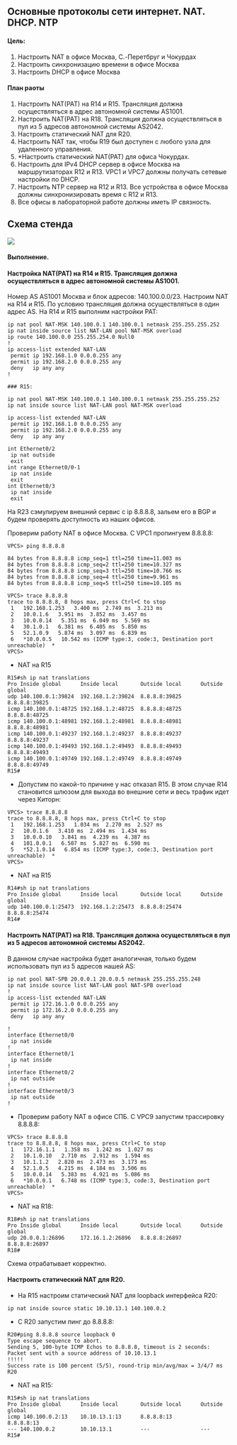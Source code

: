 
## Основные протоколы сети интернет. NAT. DHCP. NTP

#### Цель:

1. Настроить NAT в офисе Москва, C.-Перетбруг и Чокурдах
2. Настроить синхронизацию времени в офисе Москва
3. Настроить DHCP в офисе Москва

#### План раоты

1. Настроить NAT(PAT) на R14 и R15. Трансляция должна осуществляться в адрес автономной системы AS1001.
2. Настроить NAT(PAT) на R18. Трансляция должна осуществляться в пул из 5 адресов автономной системы AS2042.
3. Настроить статический NAT для R20.
4. Настроить NAT так, чтобы R19 был доступен с любого узла для удаленного управления.
5. *Настроить статический NAT(PAT) для офиса Чокурдах.
6. Настроить для IPv4 DHCP сервер в офисе Москва на маршрутизаторах R12 и R13. VPC1 и VPC7 должны получать сетевые настройки по DHCP.
7. Настроить NTP сервер на R12 и R13. Все устройства в офисе Москва должны синхронизировать время с R12 и R13.
8. Все офисы в лабораторной работе должны иметь IP связность.



##  Схема стенда 

![](ibgp.png)

#### Выполнение.

#### Настройка NAT(PAT) на R14 и R15. Трансляция должна осуществляться в адрес автономной системы AS1001.

Номер AS AS1001 Москва и блок адресов: 140.100.0.0/23. Настроим NAT на R14 и R15. По условию трансляция должна осуществляться в один адрес AS. На R14 и R15 выполним настройки PAT:

```
ip nat pool NAT-MSK 140.100.0.1 140.100.0.1 netmask 255.255.255.252
ip nat inside source list NAT-LAN pool NAT-MSK overload
ip route 140.100.0.0 255.255.254.0 Null0
!
ip access-list extended NAT-LAN
 permit ip 192.168.1.0 0.0.0.255 any
 permit ip 192.168.2.0 0.0.0.255 any
 deny   ip any any
!

### R15:

ip nat pool NAT-MSK 140.100.0.1 140.100.0.1 netmask 255.255.255.252
ip nat inside source list NAT-LAN pool NAT-MSK overload

ip access-list extended NAT-LAN
 permit ip 192.168.1.0 0.0.0.255 any
 permit ip 192.168.2.0 0.0.0.255 any
 deny   ip any any

```

```
int Ethernet0/2
 ip nat outside
 exit
int range Ethernet0/0-1
 ip nat inside
 exit 
int Ethernet0/3
 ip nat inside
 exit
```

На R23 сэмулируем внешний сервис с ip 8.8.8.8, зальем его в BGP и будем проверять доступность из наших офисов.

Проверим работу NAT в офисе Москва. С VPC1 пропингуем 8.8.8.8:

```
VPCS> ping 8.8.8.8

84 bytes from 8.8.8.8 icmp_seq=1 ttl=250 time=11.003 ms
84 bytes from 8.8.8.8 icmp_seq=2 ttl=250 time=10.327 ms
84 bytes from 8.8.8.8 icmp_seq=3 ttl=250 time=10.766 ms
84 bytes from 8.8.8.8 icmp_seq=4 ttl=250 time=9.961 ms
84 bytes from 8.8.8.8 icmp_seq=5 ttl=250 time=10.105 ms

VPCS> trace 8.8.8.8
trace to 8.8.8.8, 8 hops max, press Ctrl+C to stop
 1   192.168.1.253   3.400 ms  2.749 ms  3.213 ms
 2   10.0.1.6   3.951 ms  3.852 ms  3.457 ms
 3   10.0.0.14   5.351 ms  6.049 ms  5.569 ms
 4   30.1.0.1   6.381 ms  6.405 ms  5.850 ms
 5   52.1.0.9   5.874 ms  3.097 ms  6.839 ms
 6   *10.0.0.5   10.542 ms (ICMP type:3, code:3, Destination port unreachable)  *
VPCS>
```

* NAT на R15

```
R15#sh ip nat translations    
Pro Inside global      Inside local       Outside local      Outside global
udp 140.100.0.1:39824  192.168.1.2:39824  8.8.8.8:39825      8.8.8.8:39825
icmp 140.100.0.1:48725 192.168.1.2:48725  8.8.8.8:48725      8.8.8.8:48725
icmp 140.100.0.1:48981 192.168.1.2:48981  8.8.8.8:48981      8.8.8.8:48981
icmp 140.100.0.1:49237 192.168.1.2:49237  8.8.8.8:49237      8.8.8.8:49237
icmp 140.100.0.1:49493 192.168.1.2:49493  8.8.8.8:49493      8.8.8.8:49493
icmp 140.100.0.1:49749 192.168.1.2:49749  8.8.8.8:49749      8.8.8.8:49749
R15#
```

* Допустим по какой-то причине у нас отказал R15. В этом случае R14 становится шлюзом для выхода во внешние сети и весь трафик идет через Киторн:

```
VPCS> trace 8.8.8.8
trace to 8.8.8.8, 8 hops max, press Ctrl+C to stop
 1   192.168.1.253   1.034 ms  2.270 ms  2.527 ms
 2   10.0.1.6   3.410 ms  2.494 ms  1.434 ms
 3   10.0.0.10   3.841 ms  4.239 ms  4.387 ms
 4   101.0.0.1   6.507 ms  5.827 ms  6.590 ms
 5   *52.1.0.14   6.854 ms (ICMP type:3, code:3, Destination port unreachable)  *
VPCS>
```

* NAT на R15

```
R14#sh ip nat translations 
Pro Inside global      Inside local       Outside local      Outside global
udp 140.100.0.1:25473  192.168.1.2:25473  8.8.8.8:25474      8.8.8.8:25474
R14#
```

#### Настроить NAT(PAT) на R18. Трансляция должна осуществляться в пул из 5 адресов автономной системы AS2042.

В данном случае настройка будет аналогичная, только будем использовать пул из 5 адресов нашей AS:

```
ip nat pool NAT-SPB 20.0.0.1 20.0.0.5 netmask 255.255.255.248
ip nat inside source list NAT-LAN pool NAT-SPB overload
!         
ip access-list extended NAT-LAN
 permit ip 172.16.1.0 0.0.0.255 any
 permit ip 172.16.2.0 0.0.0.255 any
 deny   ip any any

!
interface Ethernet0/0
 ip nat inside
!
interface Ethernet0/1
 ip nat inside
!
interface Ethernet0/2
 ip nat outside
!
interface Ethernet0/3
 ip nat outside
!
```

* Проверим работу NAT в офисе СПБ. С VPC9 запустим трассировку 8.8.8.8:

```
VPCS> trace 8.8.8.8
trace to 8.8.8.8, 8 hops max, press Ctrl+C to stop
 1   172.16.1.1   1.358 ms  1.242 ms  1.027 ms
 2   10.1.0.10   2.710 ms  2.912 ms  1.594 ms
 3   10.1.1.2   2.820 ms  2.473 ms  3.173 ms
 4   52.1.0.5   4.215 ms  4.184 ms  3.506 ms
 5   10.0.0.14   5.383 ms  4.921 ms  5.086 ms
 6   *10.0.0.1   6.748 ms (ICMP type:3, code:3, Destination port unreachable)  *
VPCS> 
```

* NAT на R18:

```
R18#sh ip nat translations 
Pro Inside global      Inside local       Outside local      Outside global
udp 20.0.0.1:26896     172.16.1.2:26896   8.8.8.8:26897      8.8.8.8:26897
R18#
```

Схема отрабатывает корректно.

#### Настроить статический NAT для R20.

* На R15 настроим статический NAT для loopback интерфейса R20:

```
ip nat inside source static 10.10.13.1 140.100.0.2

```

* С R20 запустим пинг до 8.8.8.8:

```
R20#ping 8.8.8.8 source loopback 0
Type escape sequence to abort.
Sending 5, 100-byte ICMP Echos to 8.8.8.8, timeout is 2 seconds:
Packet sent with a source address of 10.10.13.1 
!!!!!
Success rate is 100 percent (5/5), round-trip min/avg/max = 3/4/7 ms
R20
```

* NAT на R15:

```
R15#sh ip nat translations    
Pro Inside global      Inside local       Outside local      Outside global
icmp 140.100.0.2:13    10.10.13.1:13      8.8.8.8:13         8.8.8.8:13
--- 140.100.0.2        10.10.13.1         ---                ---
R15#
```
